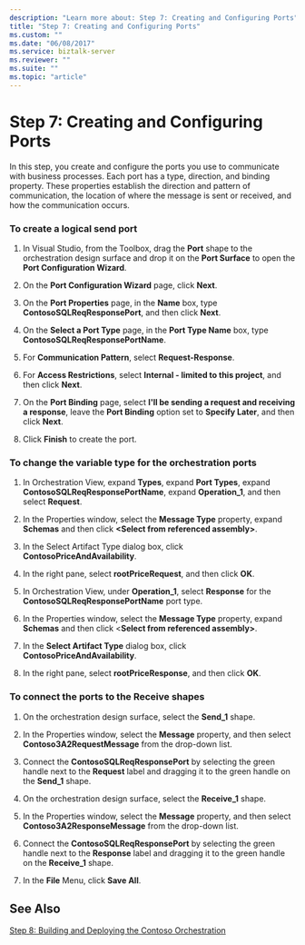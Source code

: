 ```yaml
---
description: "Learn more about: Step 7: Creating and Configuring Ports"
title: "Step 7: Creating and Configuring Ports"
ms.custom: ""
ms.date: "06/08/2017"
ms.service: biztalk-server
ms.reviewer: ""
ms.suite: ""
ms.topic: "article"
---
```

# Step 7: Creating and Configuring Ports
In this step, you create and configure the ports you use to communicate with business processes. Each port has a type, direction, and binding property. These properties establish the direction and pattern of communication, the location of where the message is sent or received, and how the communication occurs.  
  
### To create a logical send port  
  
1.  In Visual Studio, from the Toolbox, drag the **Port** shape to the orchestration design surface and drop it on the **Port Surface** to open the **Port Configuration Wizard**.  
  
2.  On the **Port Configuration Wizard** page, click **Next**.  
  
3.  On the **Port Properties** page, in the **Name** box, type **ContosoSQLReqResponsePort**, and then click **Next**.  
  
4.  On the **Select a Port Type** page, in the **Port Type Name** box, type **ContosoSQLReqResponsePortName**.  
  
5.  For **Communication Pattern**, select **Request-Response**.  
  
6.  For **Access Restrictions**, select **Internal - limited to this project**, and then click **Next**.  
  
7.  On the **Port Binding** page, select **I'll be sending a request and receiving a response**, leave the **Port Binding** option set to **Specify Later**, and then click **Next**.  
  
8.  Click **Finish** to create the port.  
  
### To change the variable type for the orchestration ports  
  
1.  In Orchestration View, expand **Types**, expand **Port Types**, expand **ContosoSQLReqResponsePortName**, expand **Operation_1**, and then select **Request**.  
  
2.  In the Properties window, select the **Message Type** property, expand **Schemas** and then click **\<Select from referenced assembly\>**.  
  
3.  In the Select Artifact Type dialog box, click **ContosoPriceAndAvailability**.  
  
4.  In the right pane, select **rootPriceRequest**, and then click **OK**.  
  
5.  In Orchestration View, under **Operation_1**, select **Response** for the **ContosoSQLReqResponsePortName** port type.  
  
6.  In the Properties window, select the **Message Type** property, expand **Schemas** and then click \<**Select from referenced assembly\>**.  
  
7.  In the **Select Artifact Type** dialog box, click **ContosoPriceAndAvailability**.  
  
8.  In the right pane, select **rootPriceResponse**, and then click **OK**.  
  
### To connect the ports to the Receive shapes  
  
1.  On the orchestration design surface, select the **Send_1** shape.  
  
2.  In the Properties window, select the **Message** property, and then select **Contoso3A2RequestMessage** from the drop-down list.  
  
3.  Connect the **ContosoSQLReqResponsePort** by selecting the green handle next to the **Request** label and dragging it to the green handle on the **Send_1** shape.  
  
4.  On the orchestration design surface, select the **Receive_1** shape.  
  
5.  In the Properties window, select the **Message** property, and then select **Contoso3A2ResponseMessage** from the drop-down list.  
  
6.  Connect the **ContosoSQLReqResponsePort** by selecting the green handle next to the **Response** label and dragging it to the green handle on the **Receive_1** shape.  
  
7.  In the **File** Menu, click **Save All**.  
  
## See Also  
 [Step 8: Building and Deploying the Contoso Orchestration](../../adapters-and-accelerators/accelerator-rosettanet/step-8-building-and-deploying-the-contoso-orchestration.md)
